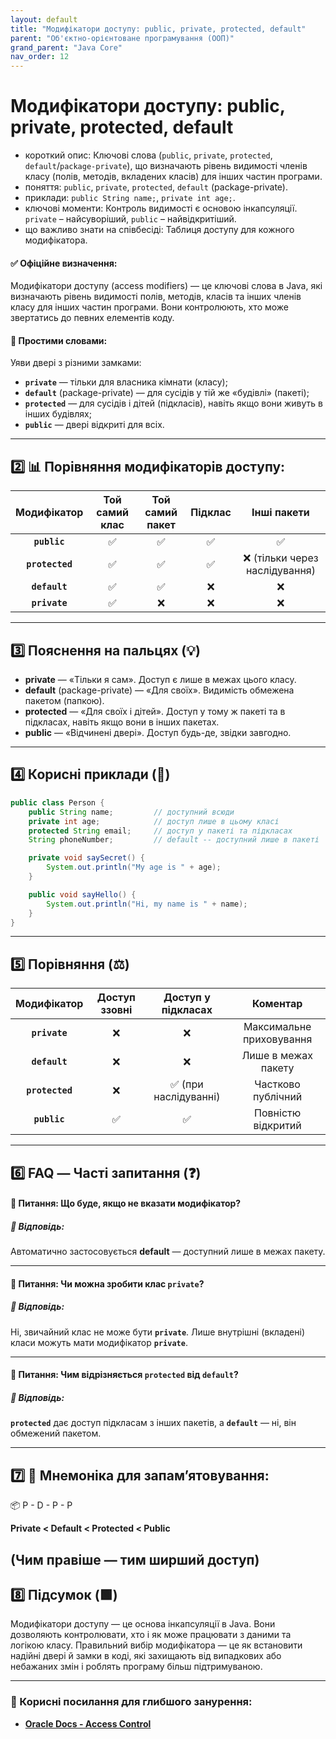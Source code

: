 ```yaml
---
layout: default
title: "Модифікатори доступу: public, private, protected, default"
parent: "Об'єктно-орієнтоване програмування (ООП)"
grand_parent: "Java Core"
nav_order: 12
---
```


# Модифікатори доступу: public, private, protected, default

* короткий опис: Ключові слова (`public`, `private`, `protected`, `default`/`package-private`), що визначають рівень
  видимості членів класу (полів, методів, вкладених класів) для інших частин програми.
* поняття: `public`, `private`, `protected`, `default` (package-private).
* приклади: `public String name;`, `private int age;`.
* ключові моменти: Контроль видимості є основою інкапсуляції. `private` – найсуворіший, `public` – найвідкритіший.
* що важливо знати на співбесіді: Таблиця доступу для кожного модифікатора.

#### **✅ Офіційне визначення:**

Модифікатори доступу (access modifiers) — це ключові слова в Java, які визначають рівень видимості полів, методів,
класів та інших членів класу для інших частин програми. Вони контролюють, хто може звертатись до певних елементів коду.

#### **🧠 Простими словами:**

Уяви двері з різними замками:

* **`private`** — тільки для власника кімнати (класу);
* **`default`** (package-private) — для сусідів у тій же «будівлі» (пакеті);
* **`protected`** — для сусідів і дітей (підкласів), навіть якщо вони живуть в інших будівлях;
* **`public`** — двері відкриті для всіх.

---

## **2️⃣ 📊 Порівняння модифікаторів доступу:**

|   Модифікатор   | Той самий клас | Той самий пакет | Підклас |          Інші пакети          |
|:---------------:|:--------------:|:---------------:|:-------:|:-----------------------------:|
|  **`public`**   |       ✅        |        ✅        |    ✅    |               ✅               |
| **`protected`** |       ✅        |        ✅        |    ✅    | ❌ (тільки через наслідування) |
|  **`default`**  |       ✅        |        ✅        |    ❌    |               ❌               |
|  **`private`**  |       ✅        |        ❌        |    ❌    |               ❌               |

---

## **3️⃣ Пояснення на пальцях (💡)**

* **private** — «Тільки я сам». Доступ є лише в межах цього класу.
* **default** (package-private) — «Для своїх». Видимість обмежена пакетом (папкою).
* **protected** — «Для своїх і дітей». Доступ у тому ж пакеті та в підкласах, навіть якщо вони в інших пакетах.
* **public** — «Відчинені двері». Доступ будь-де, звідки завгодно.

---

## **4️⃣ Корисні приклади (🧪)**

```java
public class Person {
    public String name;         // доступний всюди
    private int age;            // доступ лише в цьому класі
    protected String email;     // доступ у пакеті та підкласах
    String phoneNumber;         // default -- доступний лише в пакеті

    private void saySecret() {
        System.out.println("My age is " + age);
    }

    public void sayHello() {
        System.out.println("Hi, my name is " + name);
    }
}
```

---

## **5️⃣ Порівняння (⚖️)**

|   Модифікатор   | Доступ ззовні |  Доступ у підкласах  |         Коментар         |
|:---------------:|:-------------:|:--------------------:|:------------------------:|
|  **`private`**  |       ❌       |          ❌           | Максимальне приховування |
|  **`default`**  |       ❌       |          ❌           |   Лише в межах пакету    |
| **`protected`** |       ❌       | ✅ (при наслідуванні) |    Частково публічний    |
|  **`public`**   |       ✅       |          ✅           |    Повністю відкритий    |

---

## **6️⃣ FAQ — Часті запитання (❓)**

#### **🔹 Питання: Що буде, якщо не вказати модифікатор?**

##### **💬 Відповідь:**

Автоматично застосовується **default** — доступний лише в межах пакету.

---

#### **🔹 Питання: Чи можна зробити клас `private`?**

##### **💬 Відповідь:**

Ні, звичайний клас не може бути **`private`**. Лише внутрішні (вкладені) класи можуть мати модифікатор **`private`**.

---

#### **🔹 Питання: Чим відрізняється `protected` від `default`?**

##### **💬 Відповідь:**

**`protected`** дає доступ підкласам з інших пакетів, а **`default`** — ні, він обмежений пакетом.

---

## **7️⃣ 🧠 Мнемоніка для запам’ятовування:**

📦 P \- D \- P \- P

**Private \< Default \< Protected \< Public**

(Чим правіше — тим ширший доступ)
---

## **8️⃣ Підсумок (🟩)**

Модифікатори доступу — це основа інкапсуляції в Java. Вони дозволяють контролювати, хто і як може працювати з даними та
логікою класу. Правильний вибір модифікатора — це як встановити надійні двері й замки в коді, які захищають від
випадкових або небажаних змін і роблять програму більш підтримуваною.

---

### **🔗 Корисні посилання для глибшого занурення:**

* [**Oracle Docs \- Access Control**](https://docs.oracle.com/javase/tutorial/java/javaOO/accesscontrol.html)